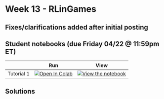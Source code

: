 
# Week 13 - RLinGames

## Fixes/clarifications added after initial posting


## Student notebooks (due Friday 04/22 @ 11:59pm ET)

|   | Run | View |
| - | --- | ---- |
| Tutorial 1 | [![Open In Colab](https://colab.research.google.com/assets/colab-badge.svg)](https://colab.research.google.com/github/CIS-522/course-content/blob/main/W13_RLinGames/students/CIS_522_W13D1_Tutorial_–_Student_Version.ipynb) | [![View the notebook](https://img.shields.io/badge/render-nbviewer-orange.svg)](https://nbviewer.jupyter.org/github/CIS-522/course-content/blob/main/W13_RLinGames/students/CIS_522_W13D1_Tutorial_–_Student_Version.ipynb?flush_cache=true) |



## Solutions
